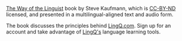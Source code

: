 [The Way of the Linguist](http://www.thelinguist.com/book/) book by Steve Kaufmann, which is [CC-BY-ND](http://creativecommons.org/licenses/by-nd/3.0/) licensed, and presented in a multilingual-aligned text and audio form.

The book discusses the principles behind [LingQ.com](http://www.lingq.com/). Sign up for an account and take advantage of [LingQ's](http://www.lingq.com/) language learning tools.